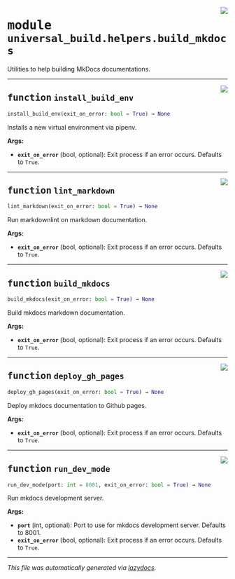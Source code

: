 <!-- markdownlint-disable -->

<a href="https://github.com/ml-tooling/universal-build/blob/main/src/universal_build/helpers/build_mkdocs.py#L0"><img align="right" style="float:right;" src="https://img.shields.io/badge/-source-cccccc?style=flat-square"></a>

# <kbd>module</kbd> `universal_build.helpers.build_mkdocs`
Utilities to help building MkDocs documentations. 


---

<a href="https://github.com/ml-tooling/universal-build/blob/main/src/universal_build/helpers/build_mkdocs.py#L12"><img align="right" style="float:right;" src="https://img.shields.io/badge/-source-cccccc?style=flat-square"></a>

## <kbd>function</kbd> `install_build_env`

```python
install_build_env(exit_on_error: bool = True) → None
```

Installs a new virtual environment via pipenv. 



**Args:**
 
 - <b>`exit_on_error`</b> (bool, optional):  Exit process if an error occurs. Defaults to `True`. 


---

<a href="https://github.com/ml-tooling/universal-build/blob/main/src/universal_build/helpers/build_mkdocs.py#L31"><img align="right" style="float:right;" src="https://img.shields.io/badge/-source-cccccc?style=flat-square"></a>

## <kbd>function</kbd> `lint_markdown`

```python
lint_markdown(exit_on_error: bool = True) → None
```

Run markdownlint on markdown documentation. 



**Args:**
 
 - <b>`exit_on_error`</b> (bool, optional):  Exit process if an error occurs. Defaults to `True`. 


---

<a href="https://github.com/ml-tooling/universal-build/blob/main/src/universal_build/helpers/build_mkdocs.py#L48"><img align="right" style="float:right;" src="https://img.shields.io/badge/-source-cccccc?style=flat-square"></a>

## <kbd>function</kbd> `build_mkdocs`

```python
build_mkdocs(exit_on_error: bool = True) → None
```

Build mkdocs markdown documentation. 



**Args:**
 
 - <b>`exit_on_error`</b> (bool, optional):  Exit process if an error occurs. Defaults to `True`. 


---

<a href="https://github.com/ml-tooling/universal-build/blob/main/src/universal_build/helpers/build_mkdocs.py#L62"><img align="right" style="float:right;" src="https://img.shields.io/badge/-source-cccccc?style=flat-square"></a>

## <kbd>function</kbd> `deploy_gh_pages`

```python
deploy_gh_pages(exit_on_error: bool = True) → None
```

Deploy mkdocs documentation to Github pages. 



**Args:**
 
 - <b>`exit_on_error`</b> (bool, optional):  Exit process if an error occurs. Defaults to `True`. 


---

<a href="https://github.com/ml-tooling/universal-build/blob/main/src/universal_build/helpers/build_mkdocs.py#L81"><img align="right" style="float:right;" src="https://img.shields.io/badge/-source-cccccc?style=flat-square"></a>

## <kbd>function</kbd> `run_dev_mode`

```python
run_dev_mode(port: int = 8001, exit_on_error: bool = True) → None
```

Run mkdocs development server. 



**Args:**
 
 - <b>`port`</b> (int, optional):  Port to use for mkdocs development server. Defaults to 8001. 
 - <b>`exit_on_error`</b> (bool, optional):  Exit process if an error occurs. Defaults to `True`. 




---

_This file was automatically generated via [lazydocs](https://github.com/ml-tooling/lazydocs)._
